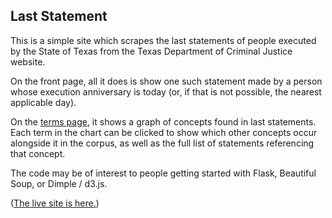 ## Last Statement

This is a simple site which scrapes the last statements of people executed by the State of Texas from the Texas Department of Criminal Justice website.

On the front page, all it does is show one such statement made by a person whose execution anniversary is today (or, if that is not possible, the nearest applicable day).

On the [terms page](http://laststatement.org/terms), it shows a graph of concepts found in last statements. Each term in the chart can be clicked to show which other concepts occur alongside it in the corpus, as well as the full list of statements referencing that concept.

The code may be of interest to people getting started with Flask, Beautiful Soup, or Dimple / d3.js.

([The live site is here.](http://laststatement.org))